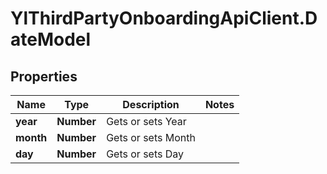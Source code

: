 # YlThirdPartyOnboardingApiClient.DateModel

## Properties

Name | Type | Description | Notes
------------ | ------------- | ------------- | -------------
**year** | **Number** | Gets or sets Year | 
**month** | **Number** | Gets or sets Month | 
**day** | **Number** | Gets or sets Day | 


